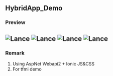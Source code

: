 ## HybridApp_Demo
### Preview
![Lance](http://portal.wegames.tw/tf1.png)
![Lance](http://portal.wegames.tw/tf2.png)
![Lance](http://portal.wegames.tw/tf3.png)
![Lance](http://portal.wegames.tw/tf4.png)
--
### Remark
1. Using AspNet Webapi2 + Ionic JS&CSS
2. For tfmi demo
